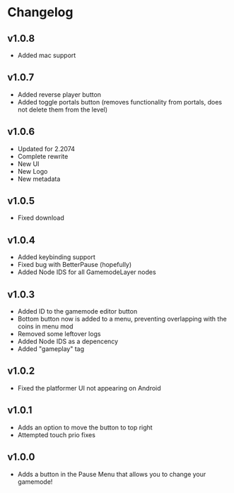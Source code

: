 # Changelog
## v1.0.8
- Added mac support
## v1.0.7
- Added reverse player button
- Added toggle portals button (removes functionality from portals, does not delete them from the level)
## v1.0.6
- Updated for 2.2074
- Complete rewrite
- New UI
- New Logo
- New metadata
## v1.0.5
- Fixed download
## v1.0.4
- Added keybinding support
- Fixed bug with BetterPause (hopefully)
- Added Node IDS for all GamemodeLayer nodes
## v1.0.3
- Added ID to the gamemode editor button
- Bottom button now is added to a menu, preventing overlapping with the coins in menu mod
- Removed some leftover logs
- Added Node IDS as a depencency
- Added "gameplay" tag
## v1.0.2
- Fixed the platformer UI not appearing on Android
## v1.0.1
- Adds an option to move the button to top right
- Attempted touch prio fixes
## v1.0.0
- Adds a button in the Pause Menu that allows you to change your gamemode!
